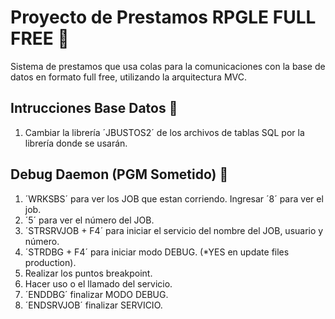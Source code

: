 # Proyecto de Prestamos RPGLE FULL FREE 📌
Sistema de prestamos que usa colas para la comunicaciones con la base de datos en formato full free, utilizando la arquitectura MVC.

## Intrucciones Base Datos 💾
1. Cambiar la librería ´JBUSTOS2´ de los archivos de tablas SQL por la librería donde se usarán.



## Debug Daemon (PGM Sometido) 🔗
1. ´WRKSBS´ para ver los JOB que estan corriendo. Ingresar ´8´ para ver el job.
2. ´5´ para ver el número del JOB.
3. ´STRSRVJOB + F4´ para iniciar el servicio del nombre del JOB, usuario y número.
4. ´STRDBG + F4´ para iniciar modo DEBUG. (*YES en update files production).
5. Realizar los puntos breakpoint.
6. Hacer uso o el llamado del servicio.
7. ´ENDDBG´ finalizar MODO DEBUG. 
7. ´ENDSRVJOB´ finalizar SERVICIO.
